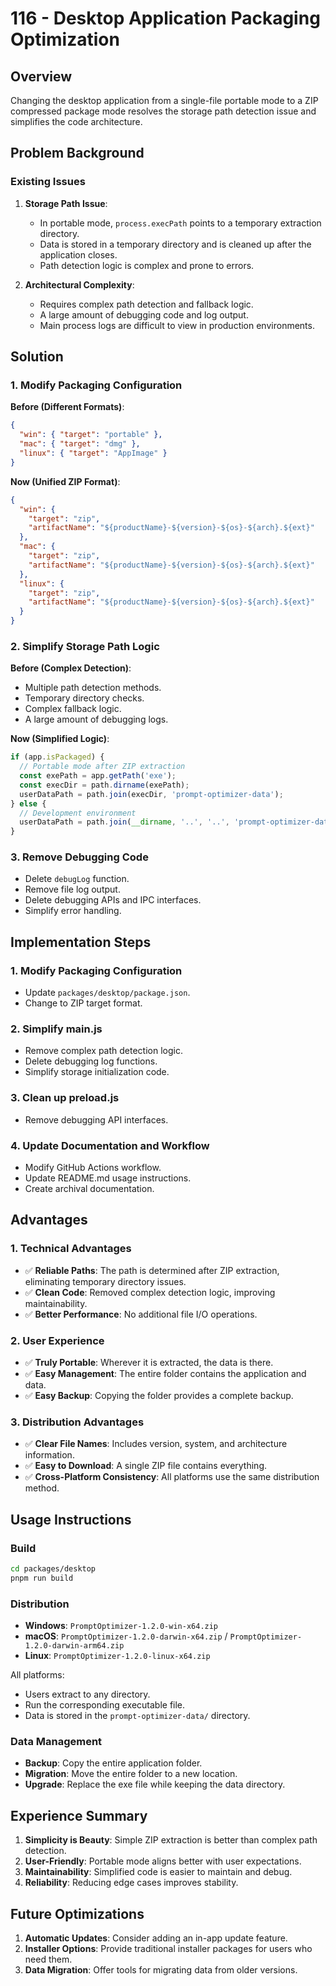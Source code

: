 # 116 - Desktop Application Packaging Optimization

## Overview

Changing the desktop application from a single-file portable mode to a ZIP compressed package mode resolves the storage path detection issue and simplifies the code architecture.

## Problem Background

### Existing Issues

1. **Storage Path Issue**:
   - In portable mode, `process.execPath` points to a temporary extraction directory.
   - Data is stored in a temporary directory and is cleaned up after the application closes.
   - Path detection logic is complex and prone to errors.

2. **Architectural Complexity**:
   - Requires complex path detection and fallback logic.
   - A large amount of debugging code and log output.
   - Main process logs are difficult to view in production environments.

## Solution

### 1. Modify Packaging Configuration

**Before (Different Formats)**:
```json
{
  "win": { "target": "portable" },
  "mac": { "target": "dmg" },
  "linux": { "target": "AppImage" }
}
```

**Now (Unified ZIP Format)**:
```json
{
  "win": {
    "target": "zip",
    "artifactName": "${productName}-${version}-${os}-${arch}.${ext}"
  },
  "mac": {
    "target": "zip",
    "artifactName": "${productName}-${version}-${os}-${arch}.${ext}"
  },
  "linux": {
    "target": "zip",
    "artifactName": "${productName}-${version}-${os}-${arch}.${ext}"
  }
}
```

### 2. Simplify Storage Path Logic

**Before (Complex Detection)**:
- Multiple path detection methods.
- Temporary directory checks.
- Complex fallback logic.
- A large amount of debugging logs.

**Now (Simplified Logic)**:
```javascript
if (app.isPackaged) {
  // Portable mode after ZIP extraction
  const exePath = app.getPath('exe');
  const execDir = path.dirname(exePath);
  userDataPath = path.join(execDir, 'prompt-optimizer-data');
} else {
  // Development environment
  userDataPath = path.join(__dirname, '..', '..', 'prompt-optimizer-data');
}
```

### 3. Remove Debugging Code

- Delete `debugLog` function.
- Remove file log output.
- Delete debugging APIs and IPC interfaces.
- Simplify error handling.

## Implementation Steps

### 1. Modify Packaging Configuration
- Update `packages/desktop/package.json`.
- Change to ZIP target format.

### 2. Simplify main.js
- Remove complex path detection logic.
- Delete debugging log functions.
- Simplify storage initialization code.

### 3. Clean up preload.js
- Remove debugging API interfaces.

### 4. Update Documentation and Workflow
- Modify GitHub Actions workflow.
- Update README.md usage instructions.
- Create archival documentation.

## Advantages

### 1. Technical Advantages
- ✅ **Reliable Paths**: The path is determined after ZIP extraction, eliminating temporary directory issues.
- ✅ **Clean Code**: Removed complex detection logic, improving maintainability.
- ✅ **Better Performance**: No additional file I/O operations.

### 2. User Experience
- ✅ **Truly Portable**: Wherever it is extracted, the data is there.
- ✅ **Easy Management**: The entire folder contains the application and data.
- ✅ **Easy Backup**: Copying the folder provides a complete backup.

### 3. Distribution Advantages
- ✅ **Clear File Names**: Includes version, system, and architecture information.
- ✅ **Easy to Download**: A single ZIP file contains everything.
- ✅ **Cross-Platform Consistency**: All platforms use the same distribution method.

## Usage Instructions

### Build
```bash
cd packages/desktop
pnpm run build
```

### Distribution
- **Windows**: `PromptOptimizer-1.2.0-win-x64.zip`
- **macOS**: `PromptOptimizer-1.2.0-darwin-x64.zip` / `PromptOptimizer-1.2.0-darwin-arm64.zip`
- **Linux**: `PromptOptimizer-1.2.0-linux-x64.zip`

All platforms:
- Users extract to any directory.
- Run the corresponding executable file.
- Data is stored in the `prompt-optimizer-data/` directory.

### Data Management
- **Backup**: Copy the entire application folder.
- **Migration**: Move the entire folder to a new location.
- **Upgrade**: Replace the exe file while keeping the data directory.

## Experience Summary

1. **Simplicity is Beauty**: Simple ZIP extraction is better than complex path detection.
2. **User-Friendly**: Portable mode aligns better with user expectations.
3. **Maintainability**: Simplified code is easier to maintain and debug.
4. **Reliability**: Reducing edge cases improves stability.

## Future Optimizations

1. **Automatic Updates**: Consider adding an in-app update feature.
2. **Installer Options**: Provide traditional installer packages for users who need them.
3. **Data Migration**: Offer tools for migrating data from older versions.